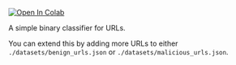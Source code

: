 

[![Open In Colab](https://colab.research.google.com/assets/colab-badge.svg)](https://colab.research.google.com/github/christopherwoodall/ml-for-cybersecurity/blob/main/query-binary-classifier/query-binary-classifier.ipynb)


A simple binary classifier for URLs.


You can extend this by adding more URLs to either `./datasets/benign_urls.json` or `./datasets/malicious_urls.json`.
